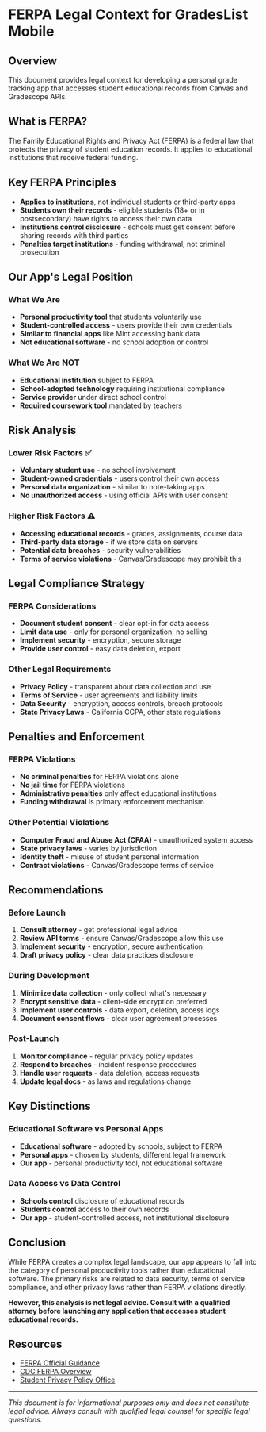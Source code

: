 # FERPA Legal Context for GradesList Mobile

## Overview
This document provides legal context for developing a personal grade tracking app that accesses student educational records from Canvas and Gradescope APIs.

## What is FERPA?
The Family Educational Rights and Privacy Act (FERPA) is a federal law that protects the privacy of student education records. It applies to educational institutions that receive federal funding.

## Key FERPA Principles
- **Applies to institutions**, not individual students or third-party apps
- **Students own their records** - eligible students (18+ or in postsecondary) have rights to access their own data
- **Institutions control disclosure** - schools must get consent before sharing records with third parties
- **Penalties target institutions** - funding withdrawal, not criminal prosecution

## Our App's Legal Position

### What We Are
- **Personal productivity tool** that students voluntarily use
- **Student-controlled access** - users provide their own credentials
- **Similar to financial apps** like Mint accessing bank data
- **Not educational software** - no school adoption or control

### What We Are NOT
- **Educational institution** subject to FERPA
- **School-adopted technology** requiring institutional compliance
- **Service provider** under direct school control
- **Required coursework tool** mandated by teachers

## Risk Analysis

### Lower Risk Factors ✅
- **Voluntary student use** - no school involvement
- **Student-owned credentials** - users control their own access
- **Personal data organization** - similar to note-taking apps
- **No unauthorized access** - using official APIs with user consent

### Higher Risk Factors ⚠️
- **Accessing educational records** - grades, assignments, course data
- **Third-party data storage** - if we store data on servers
- **Potential data breaches** - security vulnerabilities
- **Terms of service violations** - Canvas/Gradescope may prohibit this

## Legal Compliance Strategy

### FERPA Considerations
- **Document student consent** - clear opt-in for data access
- **Limit data use** - only for personal organization, no selling
- **Implement security** - encryption, secure storage
- **Provide user control** - easy data deletion, export

### Other Legal Requirements
- **Privacy Policy** - transparent about data collection and use
- **Terms of Service** - user agreements and liability limits
- **Data Security** - encryption, access controls, breach protocols
- **State Privacy Laws** - California CCPA, other state regulations

## Penalties and Enforcement

### FERPA Violations
- **No criminal penalties** for FERPA violations alone
- **No jail time** for FERPA violations
- **Administrative penalties** only affect educational institutions
- **Funding withdrawal** is primary enforcement mechanism

### Other Potential Violations
- **Computer Fraud and Abuse Act (CFAA)** - unauthorized system access
- **State privacy laws** - varies by jurisdiction
- **Identity theft** - misuse of student personal information
- **Contract violations** - Canvas/Gradescope terms of service

## Recommendations

### Before Launch
1. **Consult attorney** - get professional legal advice
2. **Review API terms** - ensure Canvas/Gradescope allow this use
3. **Implement security** - encryption, secure authentication
4. **Draft privacy policy** - clear data practices disclosure

### During Development
1. **Minimize data collection** - only collect what's necessary
2. **Encrypt sensitive data** - client-side encryption preferred
3. **Implement user controls** - data export, deletion, access logs
4. **Document consent flows** - clear user agreement processes

### Post-Launch
1. **Monitor compliance** - regular privacy policy updates
2. **Respond to breaches** - incident response procedures
3. **Handle user requests** - data deletion, access requests
4. **Update legal docs** - as laws and regulations change

## Key Distinctions

### Educational Software vs Personal Apps
- **Educational software** - adopted by schools, subject to FERPA
- **Personal apps** - chosen by students, different legal framework
- **Our app** - personal productivity tool, not educational software

### Data Access vs Data Control
- **Schools control** disclosure of educational records
- **Students control** access to their own records
- **Our app** - student-controlled access, not institutional disclosure

## Conclusion
While FERPA creates a complex legal landscape, our app appears to fall into the category of personal productivity tools rather than educational software. The primary risks are related to data security, terms of service compliance, and other privacy laws rather than FERPA violations directly.

**However, this analysis is not legal advice. Consult with a qualified attorney before launching any application that accesses student educational records.**

## Resources
- [FERPA Official Guidance](https://studentprivacy.ed.gov/ferpa)
- [CDC FERPA Overview](https://www.cdc.gov/phlp/php/resources/family-educational-rights-and-privacy-act-ferpa.html)
- [Student Privacy Policy Office](https://studentprivacy.ed.gov/)

---
*This document is for informational purposes only and does not constitute legal advice. Always consult with qualified legal counsel for specific legal questions.*